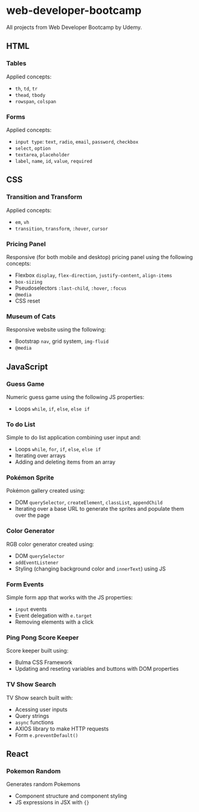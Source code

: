 # web-developer-bootcamp
All projects from Web Developer Bootcamp by Udemy.

<h2>HTML</h2>
<h3>Tables</h3>
Applied concepts:

- <code>th</code>, <code>td</code>, <code>tr</code>
- <code>thead</code>, <code>tbody</code>
- <code>rowspan</code>, <code>colspan</code>

<h3>Forms</h3>
Applied concepts:

- <code>input type</code>: <code>text</code>, <code>radio</code>, <code>email</code>, <code>password</code>, <code>checkbox</code>
- <code>select</code>, <code>option</code>
- <code>textarea</code>, <code>placeholder</code>
- <code>label</code>, <code>name</code>, <code>id</code>, <code>value</code>, <code>required</code>

<h2>CSS</h2>
<h3>Transition and Transform</h3>
Applied concepts:

- <code>em</code>, <code>vh</code>
- <code>transition</code>, <code>transform</code>, <code>:hover</code>, <code>cursor</code>

<h3>Pricing Panel</h3>
Responsive (for both mobile and desktop) pricing panel using the following concepts:

- Flexbox <code>display</code>, <code>flex-direction</code>, <code>justify-content</code>, <code>align-items</code>
- <code>box-sizing</code>
- Pseudoselectors <code>:last-child</code>, <code>:hover</code>, <code>:focus</code>
- <code>@media</code>
- CSS reset

<h3>Museum of Cats</h3>
Responsive website using the following:

- Bootstrap <code>nav</code>, grid system, <code>img-fluid</code> 
- <code>@media</code>

<h2>JavaScript</h2>
<h3>Guess Game</h3>
Numeric guess game using the following JS properties:

- Loops <code>while</code>, <code>if</code>, <code>else</code>, <code>else if</code>

<h3>To do List</h3>
Simple to do list application combining user input and:

- Loops <code>while</code>, <code>for</code>, <code>if</code>, <code>else</code>, <code>else if</code>
- Iterating over arrays
- Adding and deleting items from an array

<h3>Pokémon Sprite</h3>
Pokémon gallery created using:

- DOM <code>querySelector</code>, <code>createElement</code>, 
<code>classList</code>, <code>appendChild</code>
- Iterating over a base URL to generate the sprites and populate them over the page

<h3>Color Generator</h3>
RGB color generator created using:

- DOM <code>querySelector</code>
- <code>addEventListener</code>
- Styling (changing background color and <code>innerText</code>) using JS

<h3>Form Events</h3>
Simple form app that works with the JS properties:

- <code>input</code> events
- Event delegation with <code>e.target</code>
- Removing elements with a click

<h3>Ping Pong Score Keeper</h3>
Score keeper built using:

- Bulma CSS Framework
- Updating and reseting variables and buttons with DOM properties

<h3>TV Show Search</h3>
TV Show search built with:

- Acessing user inputs
- Query strings
- <code>async</code> functions
- AXIOS library to make HTTP requests
- Form <code>e.preventDefault()</code>

<h2>React</h2>
<h3>Pokemon Random</h3>
Generates random Pokemons

- Component structure and component styling
- JS expressions in JSX with <code>{}</code>